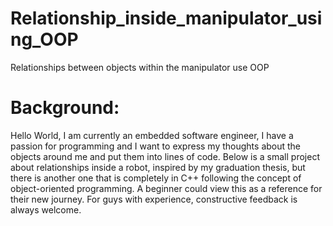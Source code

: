 # Relationship_inside_manipulator_using_OOP
Relationships between objects within the manipulator use OOP

# Background:
Hello World, I am currently an embedded software engineer, I have a passion for programming and I want to express my thoughts about the objects around me and put them into lines of code. Below is a small project about relationships inside a robot, inspired by my graduation thesis, but there is another one that is completely in C++ following the concept of object-oriented programming.
A beginner could view this as a reference for their new journey.
For guys with experience, constructive feedback is always welcome.

